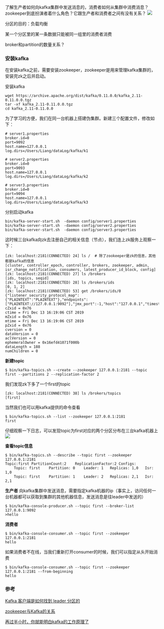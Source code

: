 了解生产者如何向kafka集群中发送消息的，消费者如何从集群中消费消息？zookeeper到底扮演者着什么角色？它跟生产者和消费者之间有没有关系？
![](https://upload-images.jianshu.io/upload_images/6853111-223af25cae2a3e2c.png?imageMogr2/auto-orient/strip%7CimageView2/2/w/1240)

分区的目的：负载均衡

某一个分区里的某一条数据只能被同一组里的消费者消费

broker和partition的数量关系？

### 安装kafka

在安装kafka之前，需要安装zookeeper，zookeeper是用来管理kafka集群的，安装完zk之后并启动。

安装kafka

```
wget https://archive.apache.org/dist/kafka/0.11.0.0/kafka_2.11-0.11.0.0.tgz
tar -xf kafka_2.11-0.11.0.0.tgz
cd kafka_2.11-0.11.0.0
```
为了学习的方便，我们在同一台机器上搭建伪集群。新建三个配置文件，修改如下：
```
# server1.properties
broker.id=0
port=9092
host.name=127.0.0.1
log.dirs=/Users/Liang/dataLog/kafka/k1

# server2.properties
broker.id=0
port=9093
host.name=127.0.0.1
log.dirs=/Users/Liang/dataLog/kafka/k2

# server3.properties
broker.id=0
port=9094
host.name=127.0.0.1
log.dirs=/Users/Liang/dataLog/kafka/k3
```

分别启动kafka
```
bin/kafka-server-start.sh  -daemon config/server1.properties
bin/kafka-server-start.sh  -daemon config/server2.properties
bin/kafka-server-start.sh  -daemon config/server3.properties
```
这时候三台kafka向zk去注册自己的相关信息（节点），我们连上zk服务上观察一下：
```
[zk: localhost:2181(CONNECTED) 24] ls /  # 除了zookeeper是zk的信息，其他都是kafka的信息
[cluster, controller_epoch, controller, brokers, zookeeper, admin, isr_change_notification, consumers, latest_producer_id_block, config]
[zk: localhost:2181(CONNECTED) 27] ls /brokers
[ids, topics, seqid]
[zk: localhost:2181(CONNECTED) 28] ls /brokers/ids
[0, 1, 2]
[zk: localhost:2181(CONNECTED) 53] get /brokers/ids/0
{"listener_security_protocol_map":{"PLAINTEXT":"PLAINTEXT"},"endpoints":["PLAINTEXT://127.0.0.1:9092"],"jmx_port":-1,"host":"127.0.0.1","timestamp":"1576225146987","port":9092,"version":4}
cZxid = 0x76
ctime = Fri Dec 13 16:19:06 CST 2019
mZxid = 0x76
mtime = Fri Dec 13 16:19:06 CST 2019
pZxid = 0x76
cversion = 0
dataVersion = 0
aclVersion = 0
ephemeralOwner = 0x16efd41071f000b
dataLength = 188
numChildren = 0
```
**新建topic**
```
$ bin/kafka-topics.sh --create --zookeeper 127.0.0.1:2181 --topic first --partitions 2 --replication-factor 2
```

我们发现zk下多了一个first的topic
```
[zk: localhost:2181(CONNECTED) 38] ls /brokers/topics
[first]
```
当然我们也可以用kafka提供的命令查看
```
$ bin/kafka-topics.sh --list --zookeeper 127.0.0.1:2181
first
```
仔细观察一下日志，可以发现topic为first对应的两个分区分布在三台kafka机器上
![](https://upload-images.jianshu.io/upload_images/6853111-2db473b702f30ed0.png?imageMogr2/auto-orient/strip%7CimageView2/2/w/1240)

**查看topic信息**
```
$ bin/kafka-topics.sh --describe --topic first --zookeeper 127.0.0.1:2181
Topic:first	PartitionCount:2	ReplicationFactor:2	Configs:
	Topic: first	Partition: 0	Leader: 1	Replicas: 1,0	Isr: 1,0
	Topic: first	Partition: 1	Leader: 2	Replicas: 2,1	Isr: 2,1
```

**生产者**
向kafka集群中发送消息，需要指定kafka机器的ip（事实上，访问任何一台机器都可以获取到集群的其他机器信息，发送消息是往leader中发送的）

```
$ bin/kafka-console-producer.sh --topic first --broker-list 127.0.0.1:9092
>hello
```
**消费者**
```
$ bin/kafka-console-consumer.sh --topic first --zookeeper 127.0.0.1:2181
hello
```
如果消费者不在线，当我们重新打开consumer的时候，我们可以指定从头开始消费
```
$ bin/kafka-console-consumer.sh --topic first --zookeeper 127.0.0.1:2181 --from-beginning
hello
```

### 参考
[Kafka 客户端是如何找到 leader 分区的](https://blog.csdn.net/b6ecl1k7BS8O/article/details/80164679
)

 [zookeeper与Kafka的关系](https://www.cnblogs.com/answerThe/p/11267179.html)

[再过半小时，你就能明白kafka的工作原理了](https://www.cnblogs.com/sujing/p/10960832.html)



